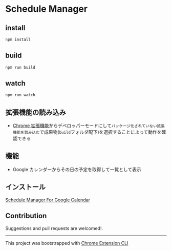 # Schedule Manager

## install

```sh
npm install
```

## build

```sh
npm run build
```

## watch

```sh
npm run watch
```

## 拡張機能の読み込み

- [Chrome 拡張機能](chrome://extensions)からデベロッパーモードにして`パッケージ化されていない拡張機能を読み込む`で成果物(`build`フォルダ配下)を選択することによって動作を確認できる

## 機能

- Google カレンダーからその日の予定を取得して一覧として表示

## インストール

[Schedule Manager For Google Calendar](https://chrome.google.com/webstore/detail/schedule-manager-for-goog/ookamobccikmokomnncjfngnmfhkohdc?hl=ja&authuser=2)

## Contribution

Suggestions and pull requests are welcomed!.

---

This project was bootstrapped with [Chrome Extension CLI](https://github.com/dutiyesh/chrome-extension-cli)
